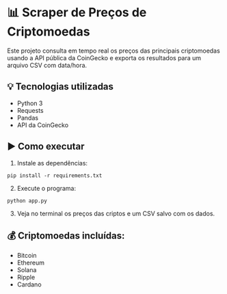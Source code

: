 
# 📊 Scraper de Preços de Criptomoedas

Este projeto consulta em tempo real os preços das principais criptomoedas usando a API pública da CoinGecko e exporta os resultados para um arquivo CSV com data/hora.

## 💡 Tecnologias utilizadas
- Python 3
- Requests
- Pandas
- API da CoinGecko

## ▶️ Como executar

1. Instale as dependências:
```
pip install -r requirements.txt
```

2. Execute o programa:
```
python app.py
```

3. Veja no terminal os preços das criptos e um CSV salvo com os dados.

## 💰 Criptomoedas incluídas:
- Bitcoin
- Ethereum
- Solana
- Ripple
- Cardano
